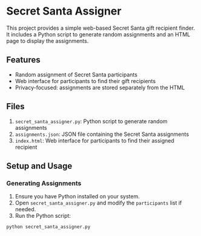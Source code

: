 # Secret Santa Assigner

This project provides a simple web-based Secret Santa gift recipient finder. It includes a Python script to generate random assignments and an HTML page to display the assignments.

## Features

- Random assignment of Secret Santa participants
- Web interface for participants to find their gift recipients
- Privacy-focused: assignments are stored separately from the HTML

## Files

1. `secret_santa_assigner.py`: Python script to generate random assignments
2. `assignments.json`: JSON file containing the Secret Santa assignments
3. `index.html`: Web interface for participants to find their assigned recipient

## Setup and Usage

### Generating Assignments

1. Ensure you have Python installed on your system.
2. Open `secret_santa_assigner.py` and modify the `participants` list if needed.
3. Run the Python script:

```bash
python secret_santa_assigner.py
